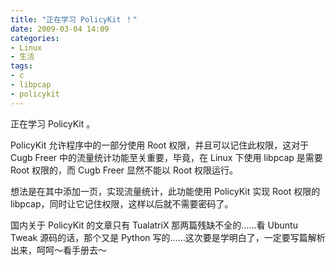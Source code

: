 ```yaml
---
title: "正在学习 PolicyKit ！"
date: 2009-03-04 14:09
categories:
- Linux
- 生活
tags:
- c
- libpcap
- policykit
---
```


正在学习 PolicyKit 。

PolicyKit 允许程序中的一部分使用 Root 权限，并且可以记住此权限，这对于
Cugb Freer 中的流量统计功能至关重要，毕竟，在 Linux 下使用 libpcap
是需要 Root 权限的，而 Cugb Freer 显然不能以 Root 权限运行。

想法是在其中添加一页，实现流量统计，此功能使用 PolicyKit 实现 Root
权限的 libpcap，同时让它记住权限，这样以后就不需要密码了。

国内关于 PolicyKit 的文章只有 TualatriX 那两篇残缺不全的……看 Ubuntu
Tweak 源码的话，那个又是 Python
写的……这次要是学明白了，一定要写篇解析出来，呵呵～看手册去～

